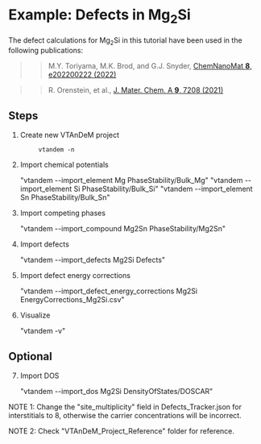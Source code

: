 # Example: Defects in Mg<sub>2</sub>Si

The defect calculations for Mg<sub>2</sub>Si in this tutorial have been used in the following publications:

>> M.Y. Toriyama, M.K. Brod, and G.J. Snyder,
   [ChemNanoMat **8**, e202200222 (2022)](https://doi.org/10.1002/cnma.202200222)

>> R. Orenstein, et al.,
   [J. Mater. Chem. A **9**, 7208 (2021)](https://doi.org/10.1039/D1TA00115A)


## Steps

1. Create new VTAnDeM project

			vtandem -n

2. Import chemical potentials
						
	"vtandem --import_element Mg PhaseStability/Bulk_Mg"
	"vtandem --import_element Si PhaseStability/Bulk_Si"
	"vtandem --import_element Sn PhaseStability/Bulk_Sn"

3. Import competing phases

	"vtandem --import_compound Mg2Sn PhaseStability/Mg2Sn"

4. Import defects

	"vtandem --import_defects Mg2Si Defects"

5. Import defect energy corrections

	"vtandem --import_defect_energy_corrections Mg2Si EnergyCorrections_Mg2Si.csv"

6. Visualize

	"vtandem -v"


## Optional

7. Import DOS

	"vtandem --import_dos Mg2Si DensityOfStates/DOSCAR"


NOTE 1: Change the "site_multiplicity" field in Defects_Tracker.json for interstitials to 8, otherwise the carrier concentrations will be incorrect.

NOTE 2: Check "VTAnDeM_Project_Reference" folder for reference.

